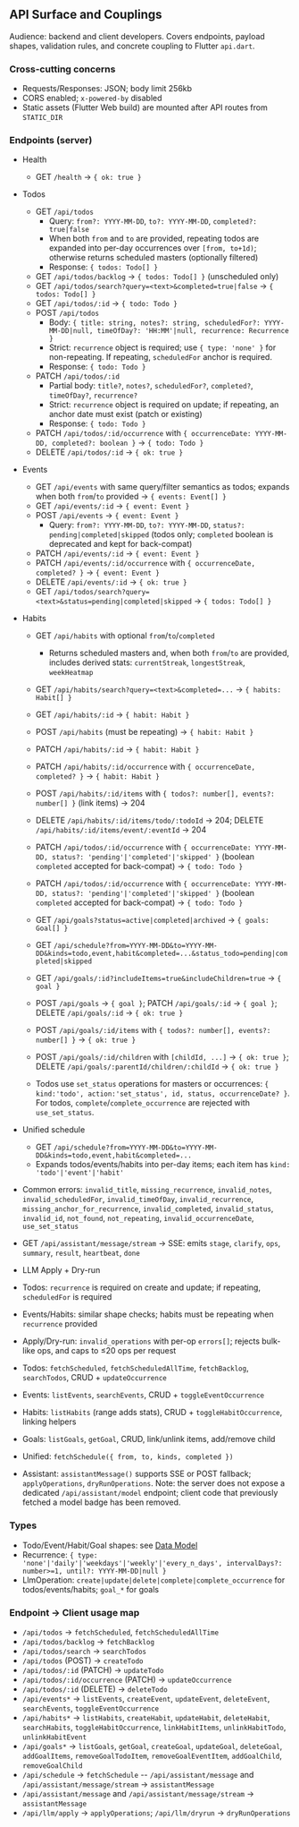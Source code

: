 ## API Surface and Couplings

Audience: backend and client developers. Covers endpoints, payload shapes, validation rules, and concrete coupling to Flutter `api.dart`.

### Cross-cutting concerns

- Requests/Responses: JSON; body limit 256kb
- CORS enabled; `x-powered-by` disabled
- Static assets (Flutter Web build) are mounted after API routes from `STATIC_DIR`

### Endpoints (server)

- Health
  - GET `/health` → `{ ok: true }`

- Todos
  - GET `/api/todos`
    - Query: `from?: YYYY-MM-DD`, `to?: YYYY-MM-DD`, `completed?: true|false`
    - When both `from` and `to` are provided, repeating todos are expanded into per-day occurrences over `[from, to+1d)`; otherwise returns scheduled masters (optionally filtered)
    - Response: `{ todos: Todo[] }`
  - GET `/api/todos/backlog` → `{ todos: Todo[] }` (unscheduled only)
  - GET `/api/todos/search?query=<text>&completed=true|false` → `{ todos: Todo[] }`
  - GET `/api/todos/:id` → `{ todo: Todo }`
  - POST `/api/todos`
    - Body: `{ title: string, notes?: string, scheduledFor?: YYYY-MM-DD|null, timeOfDay?: 'HH:MM'|null, recurrence: Recurrence }`
    - Strict: `recurrence` object is required; use `{ type: 'none' }` for non-repeating. If repeating, `scheduledFor` anchor is required.
    - Response: `{ todo: Todo }`
  - PATCH `/api/todos/:id`
    - Partial body: `title?`, `notes?`, `scheduledFor?`, `completed?`, `timeOfDay?`, `recurrence?`
    - Strict: `recurrence` object is required on update; if repeating, an anchor date must exist (patch or existing)
    - Response: `{ todo: Todo }`
  - PATCH `/api/todos/:id/occurrence` with `{ occurrenceDate: YYYY-MM-DD, completed?: boolean }` → `{ todo: Todo }`
  - DELETE `/api/todos/:id` → `{ ok: true }`

- Events
  - GET `/api/events` with same query/filter semantics as todos; expands when both `from`/`to` provided → `{ events: Event[] }`
  - GET `/api/events/:id` → `{ event: Event }`
  - POST `/api/events` → `{ event: Event }`
    - Query: `from?: YYYY-MM-DD`, `to?: YYYY-MM-DD`, `status?: pending|completed|skipped` (todos only; `completed` boolean is deprecated and kept for back-compat)
  - PATCH `/api/events/:id` → `{ event: Event }`
  - PATCH `/api/events/:id/occurrence` with `{ occurrenceDate, completed? }` → `{ event: Event }`
  - DELETE `/api/events/:id` → `{ ok: true }`
  - GET `/api/todos/search?query=<text>&status=pending|completed|skipped` → `{ todos: Todo[] }`
- Habits
  - GET `/api/habits` with optional `from`/`to`/`completed`
    - Returns scheduled masters and, when both `from`/`to` are provided, includes derived stats: `currentStreak`, `longestStreak`, `weekHeatmap`
  - GET `/api/habits/search?query=<text>&completed=...` → `{ habits: Habit[] }`
  - GET `/api/habits/:id` → `{ habit: Habit }`
  - POST `/api/habits` (must be repeating) → `{ habit: Habit }`
  - PATCH `/api/habits/:id` → `{ habit: Habit }`
  - PATCH `/api/habits/:id/occurrence` with `{ occurrenceDate, completed? }` → `{ habit: Habit }`
  - POST `/api/habits/:id/items` with `{ todos?: number[], events?: number[] }` (link items) → 204
  - DELETE `/api/habits/:id/items/todo/:todoId` → 204; DELETE `/api/habits/:id/items/event/:eventId` → 204
  - PATCH `/api/todos/:id/occurrence` with `{ occurrenceDate: YYYY-MM-DD, status?: 'pending'|'completed'|'skipped' }` (boolean `completed` accepted for back-compat) → `{ todo: Todo }`
  - PATCH `/api/todos/:id/occurrence` with `{ occurrenceDate: YYYY-MM-DD, status?: 'pending'|'completed'|'skipped' }` (boolean `completed` accepted for back-compat) → `{ todo: Todo }`
  - GET `/api/goals?status=active|completed|archived` → `{ goals: Goal[] }`
  - GET `/api/schedule?from=YYYY-MM-DD&to=YYYY-MM-DD&kinds=todo,event,habit&completed=...&status_todo=pending|completed|skipped`
  - GET `/api/goals/:id?includeItems=true&includeChildren=true` → `{ goal }`
  - POST `/api/goals` → `{ goal }`; PATCH `/api/goals/:id` → `{ goal }`; DELETE `/api/goals/:id` → `{ ok: true }`
  - POST `/api/goals/:id/items` with `{ todos?: number[], events?: number[] }` → `{ ok: true }`
  - POST `/api/goals/:id/children` with `[childId, ...]` → `{ ok: true }`; DELETE `/api/goals/:parentId/children/:childId` → `{ ok: true }`

  - Todos use `set_status` operations for masters or occurrences: `{ kind:'todo', action:'set_status', id, status, occurrenceDate? }`. For todos, `complete`/`complete_occurrence` are rejected with `use_set_status`.
- Unified schedule
  - GET `/api/schedule?from=YYYY-MM-DD&to=YYYY-MM-DD&kinds=todo,event,habit&completed=...`
  - Expands todos/events/habits into per-day items; each item has `kind: 'todo'|'event'|'habit'`
 - Common errors: `invalid_title`, `missing_recurrence`, `invalid_notes`, `invalid_scheduledFor`, `invalid_timeOfDay`, `invalid_recurrence`, `missing_anchor_for_recurrence`, `invalid_completed`, `invalid_status`, `invalid_id`, `not_found`, `not_repeating`, `invalid_occurrenceDate`, `use_set_status`
  - GET `/api/assistant/message/stream` → SSE: emits `stage`, `clarify`, `ops`, `summary`, `result`, `heartbeat`, `done`

- LLM Apply + Dry-run
- Todos: `recurrence` is required on create and update; if repeating, `scheduledFor` is required
- Events/Habits: similar shape checks; habits must be repeating when `recurrence` provided
- Apply/Dry-run: `invalid_operations` with per-op `errors[]`; rejects bulk-like ops, and caps to ≤20 ops per request

- Todos: `fetchScheduled`, `fetchScheduledAllTime`, `fetchBacklog`, `searchTodos`, CRUD + `updateOccurrence`
- Events: `listEvents`, `searchEvents`, CRUD + `toggleEventOccurrence`
- Habits: `listHabits` (range adds stats), CRUD + `toggleHabitOccurrence`, linking helpers
- Goals: `listGoals`, `getGoal`, CRUD, link/unlink items, add/remove child
- Unified: `fetchSchedule({ from, to, kinds, completed })`
 - Assistant: `assistantMessage()` supports SSE or POST fallback; `applyOperations`, `dryRunOperations`. Note: the server does not expose a dedicated `/api/assistant/model` endpoint; client code that previously fetched a model badge has been removed.

### Types

- Todo/Event/Habit/Goal shapes: see [Data Model](./data_model.md)
- Recurrence: `{ type: 'none'|'daily'|'weekdays'|'weekly'|'every_n_days', intervalDays?: number>=1, until?: YYYY-MM-DD|null }`
- LlmOperation: `create|update|delete|complete|complete_occurrence` for todos/events/habits; `goal_*` for goals

### Endpoint → Client usage map

- `/api/todos` → `fetchScheduled`, `fetchScheduledAllTime`
- `/api/todos/backlog` → `fetchBacklog`
- `/api/todos/search` → `searchTodos`
- `/api/todos` (POST) → `createTodo`
- `/api/todos/:id` (PATCH) → `updateTodo`
- `/api/todos/:id/occurrence` (PATCH) → `updateOccurrence`
- `/api/todos/:id` (DELETE) → `deleteTodo`
- `/api/events*` → `listEvents`, `createEvent`, `updateEvent`, `deleteEvent`, `searchEvents`, `toggleEventOccurrence`
- `/api/habits*` → `listHabits`, `createHabit`, `updateHabit`, `deleteHabit`, `searchHabits`, `toggleHabitOccurrence`, `linkHabitItems`, `unlinkHabitTodo`, `unlinkHabitEvent`
- `/api/goals*` → `listGoals`, `getGoal`, `createGoal`, `updateGoal`, `deleteGoal`, `addGoalItems`, `removeGoalTodoItem`, `removeGoalEventItem`, `addGoalChild`, `removeGoalChild`
- `/api/schedule` → `fetchSchedule`
-- `/api/assistant/message` and `/api/assistant/message/stream` → `assistantMessage`
- `/api/assistant/message` and `/api/assistant/message/stream` → `assistantMessage`
- `/api/llm/apply` → `applyOperations`; `/api/llm/dryrun` → `dryRunOperations`


